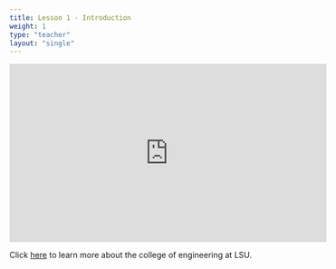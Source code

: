 ```yaml
---
title: Lesson 1 - Introduction 
weight: 1
type: "teacher" 
layout: "single"
---
```


<iframe width="560" height="315" src="https://www.youtube.com/embed/RJeWKvQD90Y" frameborder="0" allow="autoplay; encrypted-media" allowfullscreen></iframe>

Click <a href="https://drive.google.com/file/d/1v3GR-2IucaFihYP5oFl1ikB7MV3RXwqp/view?usp=sharing" target="_blank">here</a> to learn more about the college of engineering at LSU.